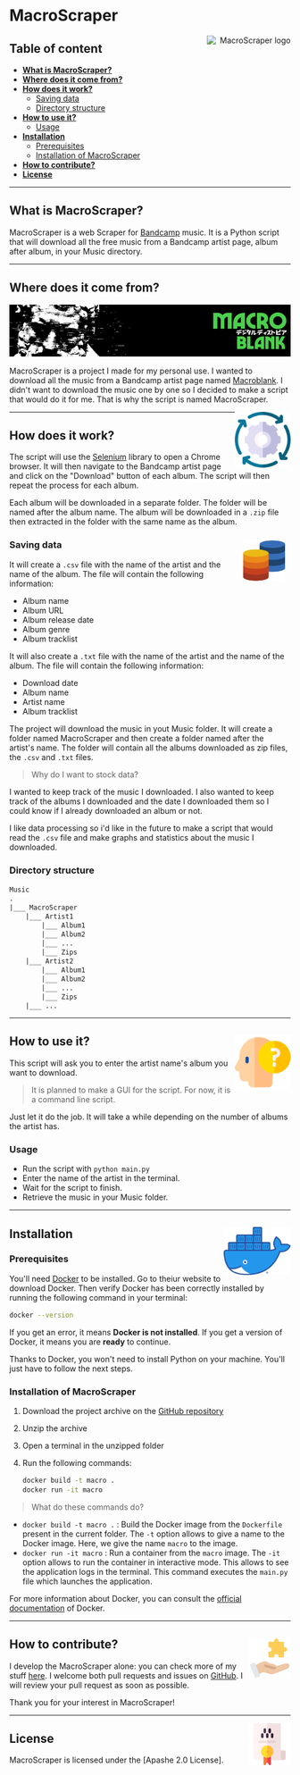 # **MacroScraper**

<div align=right>
    <img src="./images/MacroLogo.png" alt="MacroScraper logo" width="150" height="150" align="right" />
</div>

## **Table of content**

* [**What is MacroScraper?**](#what-is-macroScraper)
* [**Where does it come from?**](#where-does-it-come-from)
* [**How does it work?**](#how-does-it-work)
  * [Saving data](#saving-data)
  * [Directory structure](#directory-structure)
* [**How to use it?**](#how-to--use-it)
  * [Usage](#usage)
* [**Installation**](#installation)
  * [Prerequisites](#prerequisites)
  * [Installation of MacroScraper](#installation-macro)
* [**How to contribute?**](#how-to-contribute)
* [**License**](#license)

---

<div id="what-is-macroScraper">

## **What is MacroScraper?**

MacroScraper is a web Scraper for [Bandcamp](https://bandcamp.com) music. It is a Python script that will download all the free music from a Bandcamp artist page, album after album, in your Music directory.

</div>

---

<div id="where-does-it-come-from">

## **Where does it come from?**

![Macroblank Bandcamp banner](./images/macro-banner.png)

MacroScraper is a project I made for my personal use. I wanted to download all the music from a Bandcamp artist page named [Macroblank](https://macroblank.bandcamp.com/). I didn't want to download the music one by one so I decided to make a script that would do it for me.
That is why the script is named MacroScraper.

<img src='./images/fonctionnement.png' width=100 align=right>

</div>

---

<div id="how-does-it-work">

## **How does it work?**

The script will use the [Selenium](https://www.selenium.dev/) library to open a Chrome browser. It will then navigate to the Bandcamp artist page and click on the "Download" button of each album. The script will then repeat the process for each album.

Each album will be downloaded in a separate folder. The folder will be named after the album name. The album will be downloaded in a ``.zip`` file then extracted in the folder with the same name as the album.

<img src='./images/bases-de-donnees.png' width=75 align=right style="margin:1vw;">
</div>
<div id="saving-data">

### Saving data

It will create a ``.csv`` file with the name of the artist and the name of the album. The file will contain the following information:

* Album name
* Album URL
* Album release date
* Album genre
* Album tracklist

It will also create a ``.txt`` file with the name of the artist and the name of the album. The file will contain the following information:

* Download date
* Album name
* Artist name
* Album tracklist

The project will download the music in yout Music folder. It will create a folder named MacroScraper and then create a folder named after the artist's name. The folder will contain all the albums downloaded as zip files, the ``.csv`` and ``.txt`` files.

> Why do I want to stock data?

I wanted to keep track of the music I downloaded. I also wanted to keep track of the albums I downloaded and the date I downloaded them so I could know if I already downloaded an album or not.

I like data processing so i'd like in the future to make a script that would read the ``.csv`` file and make graphs and statistics about the music I downloaded.

</div>
<div id="directory-structure">

### Directory structure

```shell
Music   
.
|___ MacroScraper
    |___ Artist1
        |___ Album1
        |___ Album2
        |___ ...
        |___ Zips
    |___ Artist2
        |___ Album1
        |___ Album2
        |___ ...
        |___ Zips
    |___ ...
```

</div>

---

<div id="how-to--use-it">

<img src='./images/probleme.png' width=100 align=right>

## **How to use it?**

This script will ask you to enter the artist name's album you want to download.
> It is planned to make a GUI for the script. For now, it is a command line script.

Just let it do the job. It will take a while depending on the number of albums the artist has.

</div>
<div id="usage">

### **Usage**

* Run the script with `python main.py`
* Enter the name of the artist in the terminal.
* Wait for the script to finish.
* Retrieve the music in your Music folder.

</div>

---

<div id="installation">
<img src="./images/docker-logo.png" align='right' width=120>

## **Installation**

<div id="prerequisites">

### **Prerequisites**

You'll need [Docker](https://docs.docker.com/get-docker/) to be installed. Go to theiur website to download Docker. Then verify Docker has been correctly installed by running the following command in your terminal:

```bash
docker --version
```

If you get an error, it means **Docker is not installed**. If you get a version of Docker, it means you are **ready** to continue.

Thanks to Docker, you won't need to install Python on your machine. You'll just have to follow the next steps.

</div>
<div id="installation-macro">

### **Installation of MacroScraper**

1. Download the project archive on the [GitHub repository](https://github.com/LOISGALLAUD/MacroScraper)
2. Unzip the archive
3. Open a terminal in the unzipped folder
4. Run the following commands:

    ```bash
    docker build -t macro .
    docker run -it macro
    ```

>What do these commands do?

* `docker build -t macro .` : Build the Docker image from the `Dockerfile` present in the current folder. The `-t` option allows to give a name to the Docker image. Here, we give the name `macro` to the image.
* `docker run -it macro` : Run a container from the `macro` image. The `-it` option allows to run the container in interactive mode. This allows to see the application logs in the terminal. This command executes the `main.py` file which launches the application.

For more information about Docker, you can consult the [official documentation](https://docs.docker.com/) of Docker.

</div>
</div>

---

<div id="how-to-contribute">

<img src='./images/resolution-de-probleme.png' width=75 align=right>

## **How to contribute?**

I develop the MacroScraper alone: you can check more of my stuff [here](https://github.com/LOISGALLAUD). I welcome both pull requests and issues on [GitHub](https://github.com/LOISGALLAUD/MacroScraper). I will review your pull request as soon as possible.

Thank you for your interest in MacroScraper!

</div>

---

<img src='./images/licence.png' width=75 align=right>

## **License**

MacroScraper is licensed under the [Apashe 2.0 License].
